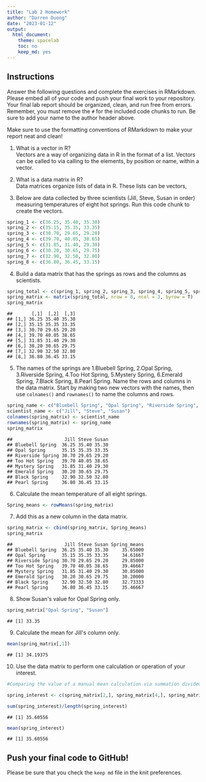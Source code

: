 ```yaml
---
title: "Lab 2 Homework"
author: "Darren Duong"
date: "2023-01-12"
output:
  html_document:
    theme: spacelab
    toc: no
    keep_md: yes
---
```


## Instructions
Answer the following questions and complete the exercises in RMarkdown. Please embed all of your code and push your final work to your repository. Your final lab report should be organized, clean, and run free from errors. Remember, you must remove the `#` for the included code chunks to run. Be sure to add your name to the author header above.  

Make sure to use the formatting conventions of RMarkdown to make your report neat and clean!  

1. What is a vector in R?  
Vectors are a way of organizing data in R in the format of a list. Vectors can be called to via calling to the elements, by position or name, within a vector.

2. What is a data matrix in R?  
Data matrices organize lists of data in R. These lists can be vectors,

3. Below are data collected by three scientists (Jill, Steve, Susan in order) measuring temperatures of eight hot springs. Run this code chunk to create the vectors.  

```r
spring_1 <- c(36.25, 35.40, 35.30)
spring_2 <- c(35.15, 35.35, 33.35)
spring_3 <- c(30.70, 29.65, 29.20)
spring_4 <- c(39.70, 40.05, 38.65)
spring_5 <- c(31.85, 31.40, 29.30)
spring_6 <- c(30.20, 30.65, 29.75)
spring_7 <- c(32.90, 32.50, 32.80)
spring_8 <- c(36.80, 36.45, 33.15)
```

4. Build a data matrix that has the springs as rows and the columns as scientists.  


```r
spring_total <- c(spring_1, spring_2, spring_3, spring_4, spring_5, spring_6, spring_7, spring_8)
spring_matrix <- matrix(spring_total, nrow = 8, ncol = 3, byrow = T)
spring_matrix
```

```
##       [,1]  [,2]  [,3]
## [1,] 36.25 35.40 35.30
## [2,] 35.15 35.35 33.35
## [3,] 30.70 29.65 29.20
## [4,] 39.70 40.05 38.65
## [5,] 31.85 31.40 29.30
## [6,] 30.20 30.65 29.75
## [7,] 32.90 32.50 32.80
## [8,] 36.80 36.45 33.15
```


5. The names of the springs are 1.Bluebell Spring, 2.Opal Spring, 3.Riverside Spring, 4.Too Hot Spring, 5.Mystery Spring, 6.Emerald Spring, 7.Black Spring, 8.Pearl Spring. Name the rows and columns in the data matrix. Start by making two new vectors with the names, then use `colnames()` and `rownames()` to name the columns and rows.

```r
spring_name <- c("Bluebell Spring", "Opal Spring", "Riverside Spring", "Too Hot Spring", "Mystery Spring", "Emerald Spring", "Black Spring", "Pearl Spring")
scientist_name <- c("Jill", "Steve", "Susan")
colnames(spring_matrix) <- scientist_name
rownames(spring_matrix) <- spring_name
spring_matrix
```

```
##                   Jill Steve Susan
## Bluebell Spring  36.25 35.40 35.30
## Opal Spring      35.15 35.35 33.35
## Riverside Spring 30.70 29.65 29.20
## Too Hot Spring   39.70 40.05 38.65
## Mystery Spring   31.85 31.40 29.30
## Emerald Spring   30.20 30.65 29.75
## Black Spring     32.90 32.50 32.80
## Pearl Spring     36.80 36.45 33.15
```


6. Calculate the mean temperature of all eight springs.

```r
Spring_means <- rowMeans(spring_matrix)
```


7. Add this as a new column in the data matrix.  

```r
spring_matrix <- cbind(spring_matrix, Spring_means)
spring_matrix
```

```
##                   Jill Steve Susan Spring_means
## Bluebell Spring  36.25 35.40 35.30     35.65000
## Opal Spring      35.15 35.35 33.35     34.61667
## Riverside Spring 30.70 29.65 29.20     29.85000
## Too Hot Spring   39.70 40.05 38.65     39.46667
## Mystery Spring   31.85 31.40 29.30     30.85000
## Emerald Spring   30.20 30.65 29.75     30.20000
## Black Spring     32.90 32.50 32.80     32.73333
## Pearl Spring     36.80 36.45 33.15     35.46667
```

8. Show Susan's value for Opal Spring only.

```r
spring_matrix["Opal Spring", "Susan"]
```

```
## [1] 33.35
```

9. Calculate the mean for Jill's column only.  

```r
mean(spring_matrix[,1])
```

```
## [1] 34.19375
```


10. Use the data matrix to perform one calculation or operation of your interest.

```r
#Comparing the value of a manual mean calculation via summation divided by length against automatic mean calculation via call to function based on data of interest.

spring_interest <- c(spring_matrix[2,], spring_matrix[4,], spring_matrix[7,])

sum(spring_interest)/length(spring_interest)
```

```
## [1] 35.60556
```

```r
mean(spring_interest)
```

```
## [1] 35.60556
```


## Push your final code to GitHub!
Please be sure that you check the `keep md` file in the knit preferences.  
